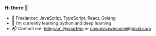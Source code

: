 ### Hi there 👋

- :construction_worker: Freelancer: JavaScript, TypeScript, React, Golang
- :seedling: I’m currently learning python and deep learning
- :mailbox_with_mail: Contact me: [telegram @noartem](https://t.me/noartem) or <nowasmawesome@gmail.com>
